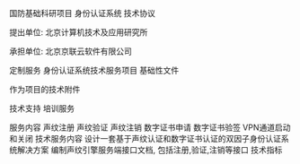 国防基础科研项目
身份认证系统
技术协议

提出单位: 北京计算机技术及应用研究所

承担单位: 北京京联云软件有限公司

定制服务 
身份认证系统技术服务项目
基础性文件

作为项目的技术附件

技术支持
培训服务

服务内容
	声纹注册
	声纹验证
	声纹注销
	数字证书申请
	数字证书验签
	VPN通道启动和关闭
技术服务内容
	设计一套基于声纹认证和数字证书认证的双因子身份认证系统解决方案
	编制声纹引擎服务端接口文档, 包括注册,验证,注销等接口
技术指标
	